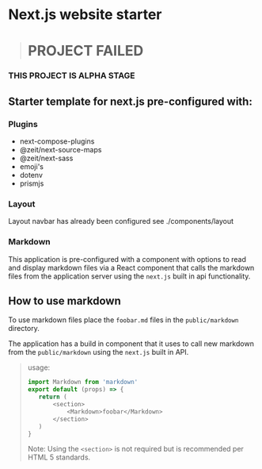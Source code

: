 # Next.js website starter

> # PROJECT FAILED

### THIS PROJECT IS ALPHA STAGE 

## Starter template for next.js pre-configured with:

### Plugins

- next-compose-plugins
- @zeit/next-source-maps
- @zeit/next-sass
- emoji's
- dotenv
- prismjs

### Layout

Layout navbar has already been configured see ./components/layout

### Markdown

This application is pre-configured with a component with options to read and display markdown files via a React component that calls the markdown files from the application server using the `next.js` built in api functionality.

## How to use markdown

To use markdown files place the `foobar.md` files in the `public/markdown` directory.

The application has a build in component that it uses to call new markdown from the `public/markdown` using the `next.js` built in API.

>usage:
>```js
>import Markdown from 'markdown'
>export default (props) => {
>    return (
>        <section>
>            <Markdown>foobar</Markdown>
>        </section>
>    )
>}
>```
>Note: Using the `<section>` is not required but is recommended per HTML 5 standards.
